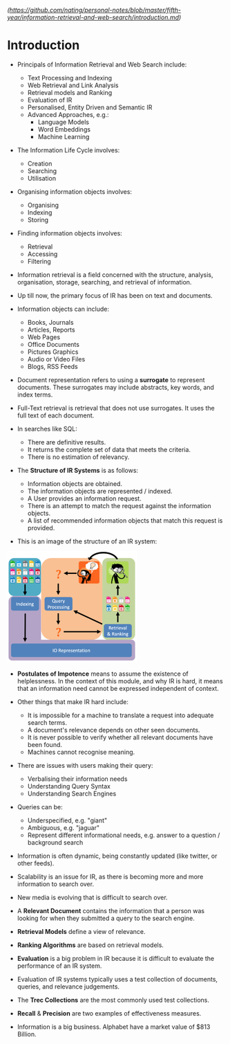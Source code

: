 
*(https://github.com/nating/personal-notes/blob/master/fifth-year/information-retrieval-and-web-search/introduction.md)*

# Introduction

* Principals of Information Retrieval and Web Search include:
  * Text Processing and Indexing
  * Web Retrieval and Link Analysis
  * Retrieval models and Ranking
  * Evaluation of IR
  * Personalised, Entity Driven and Semantic IR
  * Advanced Approaches, e.g.:
    * Language Models
    * Word Embeddings
    * Machine Learning

* The Information Life Cycle involves:
  * Creation
  * Searching
  * Utilisation

* Organising information objects involves:
  * Organising
  * Indexing
  * Storing

* Finding information objects involves:
  * Retrieval
  * Accessing
  * Filtering

* Information retrieval is a field concerned with the structure, analysis, organisation, storage, searching, and retrieval of information.

* Up till now, the primary focus of IR has been on text and documents.

* Information objects can include:
  * Books, Journals
  * Articles, Reports
  * Web Pages
  * Office Documents
  * Pictures Graphics
  * Audio or Video Files
  * Blogs, RSS Feeds

* Document representation refers to using a **surrogate** to represent documents. These surrogates may include abstracts, key words, and index terms.

* Full-Text retrieval is retrieval that does not use surrogates. It uses the full text of each document.

* In searches like SQL:
  * There are definitive results.
  * It returns the complete set of data that meets the criteria.
  * There is no estimation of relevancy.

* The **Structure of IR Systems** is as follows:
  * Information objects are obtained.
  * The information objects are represented / indexed.
  * A User provides an information request.
  * There is an attempt to match the request against the information objects.
  * A list of recommended information objects that match this request is provided.

* This is an image of the structure of an IR system:

<img width="300" src="./assets/structure-of-ir-system.png" />

* **Postulates of Impotence** means to assume the existence of helplessness. In the context of this module, and why IR is hard, it means that an information need cannot be expressed independent of context.

* Other things that make IR hard include:
  * It is impossible for a machine to translate a request into adequate search terms.
  * A document's relevance depends on other seen documents.
  * It is never possible to verify whether all relevant documents have been found.
  * Machines cannot recognise meaning.

* There are issues with users making their query:
  * Verbalising their information needs
  * Understanding Query Syntax
  * Understanding Search Engines

* Queries can be:
  * Underspecified, e.g. "giant"
  * Ambiguous, e.g. "jaguar"
  * Represent different informational needs, e.g. answer to a question / background search

* Information is often dynamic, being constantly updated (like twitter, or other feeds).

* Scalability is an issue for IR, as there is becoming more and more information to search over.

* New media is evolving that is difficult to search over.

* A **Relevant Document** contains the information that a person was looking for when they submitted a query to the search engine.

* **Retrieval Models** define a view of relevance.

* **Ranking Algorithms** are based on retrieval models.

* **Evaluation** is a big problem in IR because it is difficult to evaluate the performance of an IR system.

* Evaluation of IR systems typically uses a test collection of documents, queries, and relevance judgements.

* The **Trec Collections** are the most commonly used test collections.

* **Recall** & **Precision** are two examples of effectiveness measures.

* Information is a big business. Alphabet have a market value of $813 Billion.

